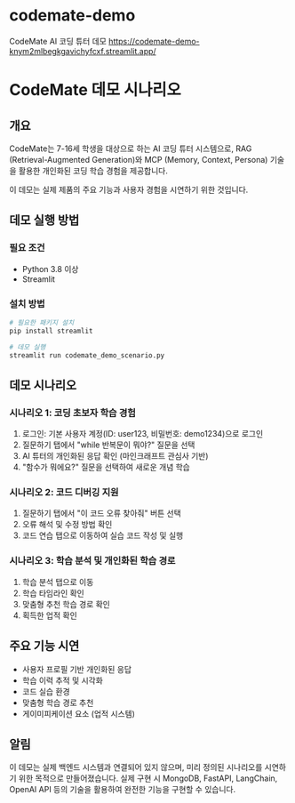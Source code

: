 # codemate-demo
CodeMate AI 코딩 튜터 데모
https://codemate-demo-knym2mlbegkgavichyfcxf.streamlit.app/

# CodeMate 데모 시나리오

## 개요
CodeMate는 7-16세 학생을 대상으로 하는 AI 코딩 튜터 시스템으로, RAG (Retrieval-Augmented Generation)와 MCP (Memory, Context, Persona) 기술을 활용한 개인화된 코딩 학습 경험을 제공합니다.

이 데모는 실제 제품의 주요 기능과 사용자 경험을 시연하기 위한 것입니다.

## 데모 실행 방법

### 필요 조건
- Python 3.8 이상
- Streamlit

### 설치 방법
```bash
# 필요한 패키지 설치
pip install streamlit

# 데모 실행
streamlit run codemate_demo_scenario.py
```

## 데모 시나리오

### 시나리오 1: 코딩 초보자 학습 경험
1. 로그인: 기본 사용자 계정(ID: user123, 비밀번호: demo1234)으로 로그인
2. 질문하기 탭에서 "while 반복문이 뭐야?" 질문을 선택
3. AI 튜터의 개인화된 응답 확인 (마인크래프트 관심사 기반)
4. "함수가 뭐에요?" 질문을 선택하여 새로운 개념 학습

### 시나리오 2: 코드 디버깅 지원
1. 질문하기 탭에서 "이 코드 오류 찾아줘" 버튼 선택
2. 오류 해석 및 수정 방법 확인
3. 코드 연습 탭으로 이동하여 실습 코드 작성 및 실행

### 시나리오 3: 학습 분석 및 개인화된 학습 경로
1. 학습 분석 탭으로 이동
2. 학습 타임라인 확인
3. 맞춤형 추천 학습 경로 확인
4. 획득한 업적 확인

## 주요 기능 시연
- 사용자 프로필 기반 개인화된 응답
- 학습 이력 추적 및 시각화
- 코드 실습 환경
- 맞춤형 학습 경로 추천
- 게이미피케이션 요소 (업적 시스템)

## 알림
이 데모는 실제 백엔드 시스템과 연결되어 있지 않으며, 미리 정의된 시나리오를 시연하기 위한 목적으로 만들어졌습니다.
실제 구현 시 MongoDB, FastAPI, LangChain, OpenAI API 등의 기술을 활용하여 완전한 기능을 구현할 수 있습니다. 
